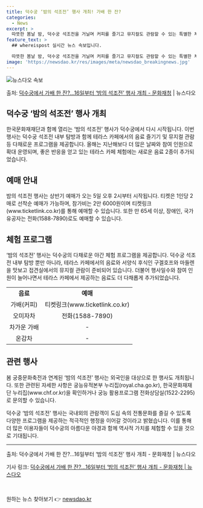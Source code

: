 ```yaml
---
title: 덕수궁 ‘밤의 석조전’ 행사 개최! 가배 한 잔?
categories:
  - News
excerpt: >
  따뜻한 봄날 밤, 덕수궁 석조전을 거닐며 커피를 즐기고 뮤지컬도 관람할 수 있는 특별한 체험 행사가 열린다.…
feature_text: >
  ## whereispost 실시간 뉴스 속보입니다.

  따뜻한 봄날 밤, 덕수궁 석조전을 거닐며 커피를 즐기고 뮤지컬도 관람할 수 있는 특별한 체험 행사가 열린다.…
image: 'https://newsdao.kr/res/images/meta/newsdao_breakingnews.jpg'
---
```


![뉴스다오 속보](https://newsdao.kr/res/images/meta/newsdao_breakingnews.jpg)

<p>출처: <a href="https://newsdao.kr/3502" rel="dofollow">덕수궁에서 가배 한 잔?…16일부터 ‘밤의 석조전’ 행사 개최 - 문화재청</a> | 뉴스다오</p>

<h2>덕수궁 ‘밤의 석조전’ 행사 개최</h2>
<p data-ke-size="size16">한국문화재재단과 함께 열리는 ‘밤의 석조전’ 행사가 덕수궁에서 다시 시작됩니다. 이번 행사는 덕수궁 석조전 내부 탐방과 함께 테라스 카페에서의 음료 즐기기 및 뮤지컬 관람 등 다채로운 프로그램을 제공합니다. 올해는 지난해보다 더 많은 날짜와 참여 인원으로 확대 운영되며, 좋은 반응을 얻고 있는 테라스 카페 체험에는 새로운 음료 2종이 추가되었습니다.</p>

<h2 data-ke-size="size26">예매 안내</h2>
<p data-ke-size="size16">밤의 석조전 행사는 상반기 예매가 오는 5일 오후 2시부터 시작됩니다. 티켓은 1인당 2매로 선착순 예매가 가능하며, 참가비는 2만 6000원이며 티켓링크(www.ticketlink.co.kr)를 통해 예매할 수 있습니다. 또한 만 65세 이상, 장애인, 국가유공자는 전화(1588-7890)로도 예매할 수 있습니다.</p>

<h2 data-ke-size="size26">체험 프로그램</h2>
<p data-ke-size="size16">‘밤의 석조전’ 행사는 덕수궁의 다채로운 야간 체험 프로그램을 제공합니다. 덕수궁 석조전 내부 탐방 뿐만 아니라, 테라스 카페에서의 음료와 서양식 후식인 구겔호프와 마들렌을 맛보고 접견실에서의 뮤지컬 관람이 준비되어 있습니다. 더불어 행사일수와 참여 인원이 늘어나면서 테라스 카페에서 제공하는 음료도 더 다채롭게 추가되었습니다.</p>

<table>
	<tr>
		<td style="text-align: center; height: 17px;"><b>음료</b></td>
		<td style="text-align: center; height: 17px;"><b>예매</b></td>
	</tr>
	<tr>
		<td style="text-align: center; height: 17px;">가배(커피)</td>
		<td style="text-align: center; height: 17px;">티켓링크(www.ticketlink.co.kr)</td>
	</tr>
	<tr>
		<td style="text-align: center; height: 17px;">오미자차</td>
		<td style="text-align: center; height: 17px;">전화(1588-7890)</td>
	</tr>
	<tr>
		<td style="text-align: center; height: 17px;">차가운 가배</td>
		<td style="text-align: center; height: 17px;">-</td>
	</tr>
	<tr>
		<td style="text-align: center; height: 17px;">온감차</td>
		<td style="text-align: center; height: 17px;">-</td>
	</tr>
</table>

<h2 data-ke-size="size26">관련 행사</h2>
<p data-ke-size="size16">봄 궁중문화축전과 연계된 ‘밤의 석조전’ 행사는 외국인을 대상으로 한 행사도 개최됩니다. 또한 관련된 자세한 사항은 궁능유적본부 누리집(royal.cha.go.kr), 한국문화재재단 누리집(www.chf.or.kr)을 확인하거나 궁능 활용프로그램 전화상담실(1522-2295)로 문의할 수 있습니다.</p>

<p data-ke-size="size16">덕수궁 ‘밤의 석조전’ 행사는 국내외의 관람객이 도심 속의 전통문화를 즐길 수 있도록 다양한 프로그램을 제공하는 적극적인 행정을 이어갈 것이라고 밝혔습니다. 이를 통해 더 많은 이용자들이 덕수궁의 아름다운 야경과 함께 역사적 가치를 체험할 수 있을 것으로 기대됩니다.</p>

<hr>
<p data-ke-size="size16">출처: 덕수궁에서 가배 한 잔?…16일부터 ‘밤의 석조전’ 행사 개최 - 문화재청 | 뉴스다오</p>
<p data-ke-size="size16">기사 링크: <a href="https://newsdao.kr/3502">덕수궁에서 가배 한 잔?…16일부터 ‘밤의 석조전’ 행사 개최 - 문화재청 | 뉴스다오</a></p>
<p data-ke-size="size16">&nbsp;</p> 

원하는 뉴스 찾아보기 👉 <a href="https://newsdao.kr" rel="dofollow">newsdao.kr</a>


